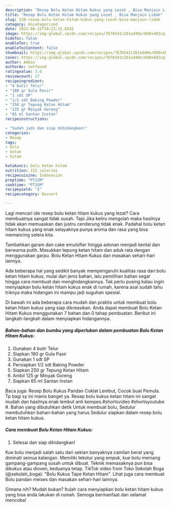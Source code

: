 ```yaml
---
description: "Resep Bolu Ketan Hitam Kukus yang Lezat , Bisa Manjain Lidah"
title: "Resep Bolu Ketan Hitam Kukus yang Lezat , Bisa Manjain Lidah"
slug: 528-resep-bolu-ketan-hitam-kukus-yang-lezat-bisa-manjain-lidah
category: Uncategorized
date: 2022-08-31T19:23:15.843Z
image: https://img-global.cpcdn.com/recipes/767b541c281ed40e/680x482cq70/bolu-ketan-hitam-kukus-foto-resep-utama.jpg
hideToc: false
enableToc: true
enableTocContent: false
thumbnail: https://img-global.cpcdn.com/recipes/767b541c281ed40e/680x482cq70/bolu-ketan-hitam-kukus-foto-resep-utama.jpg
cover: https://img-global.cpcdn.com/recipes/767b541c281ed40e/680x482cq70/bolu-ketan-hitam-kukus-foto-resep-utama.jpg
author: Admin
authorAv: notfound
ratingvalue: 3.6
reviewcount: 17
recipeingredient:
- "4 butir Telur"
- "180 gr Gula Pasir"
- "1 sdt SP"
- "1/2 sdt Baking Powder"
- "250 gr Tepung Ketan Hitam"
- "125 gr Minyak Goreng"
- "65 ml Santan Instan"
recipeinstructions:

- "Sudah jadi dan siap dihidangkan!"
categories:
- Resep
tags:
- bolu
- ketan
- hitam

katakunci: bolu ketan hitam 
nutrition: 121 calories
recipecuisine: Indonesian
preptime: "PT22M"
cooktime: "PT35M"
recipeyield: "2"
recipecategory: Dessert

---
```



Lagi mencari ide resep bolu ketan hitam kukus yang lezat? Cara membuatnya sangat tidak susah. Tapi Jika keliru mengolah maka hasilnya tidak akan memuaskan dan justru cenderung tidak enak. Padahal bolu ketan hitam kukus yang enak selayaknya punya aroma dan rasa yang bisa memancing selera kita.


Tambahkan garam dan cake emulsifier hingga adonan menjadi kental dan berwarna putih. Masukkan tepung ketan hitam dan aduk rata dengan menggunakan garpu. Bolu Ketan Hitam Kukus dan masakan sehari-hari lainnya.

Ada beberapa hal yang sedikit banyak mempengaruhi kualitas rasa dari bolu ketan hitam kukus, mulai dari jenis bahan, lalu pemilihan bahan segar hingga cara membuat dan menghidangkannya. Tak perlu pusing kalau ingin menyiapkan bolu ketan hitam kukus enak di rumah, karena asal sudah tahu triknya maka hidangan ini mampu jadi suguhan spesial.


Di bawah ini ada beberapa cara mudah dan praktis untuk membuat bolu ketan hitam kukus yang siap dikreasikan. Anda dapat membuat Bolu Ketan Hitam Kukus menggunakan 7 bahan dan 0 tahap pembuatan. Berikut ini langkah-langkah dalam menyiapkan hidangannya.

<!--inarticleads1-->

##### Bahan-bahan dan bumbu yang diperlukan dalam pembuatan Bolu Ketan Hitam Kukus:

1. Gunakan 4 butir Telur
1. Siapkan 180 gr Gula Pasir
1. Gunakan 1 sdt SP
1. Persiapkan 1/2 sdt Baking Powder
1. Siapkan 250 gr Tepung Ketan Hitam
1. Ambil 125 gr Minyak Goreng
1. Siapkan 65 ml Santan Instan


Baca juga: Resep Bolu Kukus Pandan Coklat Lembut, Cocok buat Pemula. Tp bagi sy ini manis banget ya. Resep bolu kukus ketan hitam ini sangat mudah dan hasilnya enak lembut anti kempes.#shortsvideo #shortsyoutube #. Bahan yang dibutuhkan detik Untuk membuat bolu, Sedulur membutuhkan bahan-bahan yang harus Sedulur siapkan dalam resep bolu ketan hitam kukus. 

<!--inarticleads2-->

##### Cara membuat Bolu Ketan Hitam Kukus:


1. Selesai dan siap dihidangkan!

Kue bolu menjadi salah satu dari sekian banyaknya camilan berat yang diminati semua kalangan. Memiliki tekstur yang empuk, kue bolu memang gampang-gampang susah untuk dibuat. Teknik memasaknya pun bisa dikukus atau dioven, keduanya tetap. TikTok video from Toko Sekolah Boga (@sekolah_boga): &#34;Bolu Kukus Tape Ketan Hitam&#34;. Lihat juga cara membuat Bolu pandan meises dan masakan sehari-hari lainnya. 

Gimana nih? Mudah bukan? Itulah cara menyiapkan bolu ketan hitam kukus yang bisa anda lakukan di rumah. Semoga bermanfaat dan selamat mencoba!
